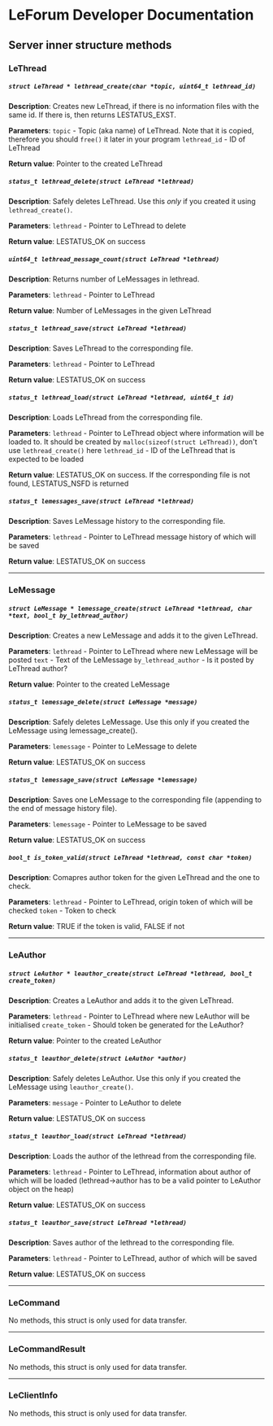 # LeForum Developer Documentation
## Server inner structure methods
### LeThread
##### `struct LeThread * lethread_create(char *topic, uint64_t lethread_id)`
**Description**:
Creates new LeThread, if there is no information files with the same id. If there is, then returns LESTATUS_EXST.

**Parameters**: 
`topic` - Topic (aka name) of LeThread. Note that it is copied, therefore you should `free()` it later in your program
`lethread_id` - ID of LeThread

**Return value**:
Pointer to the created LeThread

##### `status_t lethread_delete(struct LeThread *lethread)`
**Description**:
Safely deletes LeThread. Use this _only_ if you created it using `lethread_create()`.

**Parameters**:
`lethread` - Pointer to LeThread to delete

**Return value**:
LESTATUS_OK on success

##### `uint64_t lethread_message_count(struct LeThread *lethread)`
**Description**: 
Returns number of LeMessages in lethread.

**Parameters**:
`lethread` - Pointer to LeThread

**Return value**:
Number of LeMessages in the given LeThread

##### `status_t lethread_save(struct LeThread *lethread)`
**Description**: 
Saves LeThread to the corresponding file.

**Parameters**:
`lethread` - Pointer to LeThread

**Return value**:
LESTATUS_OK on success

##### `status_t lethread_load(struct LeThread *lethread, uint64_t id)`
**Description**: 
Loads LeThread from the corresponding file.

**Parameters**:
`lethread` - Pointer to LeThread object where information will be loaded to. It should be created by `malloc(sizeof(struct LeThread))`, don't use `lethread_create()` here
`lethread_id` - ID of the LeThread that is expected to be loaded

**Return value**:
LESTATUS_OK on success. If the corresponding file is not found, LESTATUS_NSFD is returned

##### `status_t lemessages_save(struct LeThread *lethread)`
**Description**: 
Saves LeMessage history to the corresponding file.

**Parameters**:
`lethread` - Pointer to LeThread message history of which will be saved

**Return value**:
LESTATUS_OK on success

---

### LeMessage
##### `struct LeMessage * lemessage_create(struct LeThread *lethread, char *text, bool_t by_lethread_author)`
**Description**: 
Creates a new LeMessage and adds it to the given LeThread.

**Parameters**:
`lethread` - Pointer to LeThread where new LeMessage will be posted
`text` - Text of the LeMessage
`by_lethread_author` - Is it posted by LeThread author?

**Return value**:
Pointer to the created LeMessage

##### `status_t lemessage_delete(struct LeMessage *message)`
**Description**: 
Safely deletes LeMessage. Use this only if you created the LeMessage using lemessage_create().

**Parameters**:
`lemessage` - Pointer to LeMessage to delete

**Return value**:
LESTATUS_OK on success

##### `status_t lemessage_save(struct LeMessage *lemessage)`
**Description**: 
Saves one LeMessage to the corresponding file (appending to the end of message history file).

**Parameters**:
`lemessage` - Pointer to LeMessage to be saved

**Return value**:
LESTATUS_OK on success

##### `bool_t is_token_valid(struct LeThread *lethread, const char *token)`
**Description**: 
Comapres author token for the given LeThread and the one to check.

**Parameters**:
`lethread` - Pointer to LeThread, origin token of which will be checked
`token` - Token to check

**Return value**:
TRUE if the token is valid, FALSE if not

---

### LeAuthor
##### `struct LeAuthor * leauthor_create(struct LeThread *lethread, bool_t create_token)`
**Description**: 
Creates a LeAuthor and adds it to the given LeThread.

**Parameters**:
`lethread` - Pointer to LeThread where new LeAuthor will be initialised
`create_token` - Should token be generated for the LeAuthor?

**Return value**:
Pointer to the created LeAuthor

##### `status_t leauthor_delete(struct LeAuthor *author)`
**Description**: 
Safely deletes LeAuthor. Use this only if you created the LeMessage using `leauthor_create()`.

**Parameters**:
`message` - Pointer to LeAuthor to delete

**Return value**:
LESTATUS_OK on success

##### `status_t leauthor_load(struct LeThread *lethread)`
**Description**: 
Loads the author of the lethread from the corresponding file.

**Parameters**:
`lethread` - Pointer to LeThread, information about author of which will be loaded (lethread->author has to be a valid pointer to LeAuthor object on the heap)

**Return value**:
LESTATUS_OK on success


##### `status_t leauthor_save(struct LeThread *lethread)`
**Description**: 
Saves author of the lethread to the corresponding file.

**Parameters**:
`lethread` - Pointer to LeThread, author of which will be saved

**Return value**:
LESTATUS_OK on success


---

### LeCommand
No methods, this struct is only used for data transfer.

---

### LeCommandResult
No methods, this struct is only used for data transfer.

---

### LeClientInfo
No methods, this struct is only used for data transfer.